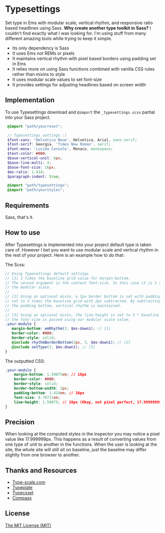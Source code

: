 Typesettings
============

Set type in Ems with modular scale, vertical rhythm, and responsive ratio based headlines using Sass. **Why create another type toolkit in Sass?** I couldn't find exactly what I was looking for. I'm using stuff from many different amazing tools while trying to keep it simple.

 * Its only dependency is Sass
 * It uses Ems not REMs or pixels
 * It maintains vertical rhythm with pixel based borders using padding set in Ems
 * It relies more on using Sass functions combined with vanilla CSS rules rather than mixins to style
 * It uses modular scale values to set font-size
 * It provides settings for adjusting headlines based on screen width

## Implementation

To use Typesettings download and `@import` the `_typesettings.scss` partial into your Sass project.

```scss
 @import "path/yourreset";

 // Typesettings settings :)
 $font-sans: 'Helvetica Neue', Helvetica, Arial, sans-serif;
 $font-serif: Georgia, 'Times New Roman', serif;
 $font-mono: 'Lucida Console', Monaco, monospace;
 $text-color: #000;
 $base-vertical-unit: 6px;
 $base-line-multi: 4;
 $base-font-size: 16px;
 $ms-ratio: 1.414;
 $paragraph-indent: true;

 @import "path/typesettings";
 @import "path/yourstyles";
```

## Requirements

Sass, that's it.

## How to use

After Typesettings is implemented into your project default type is taken care of. However I bet you want to use modular scale and vertical rhythm in the rest of your project. Here is an example how to do that:

The Scss:

```scss
// Using Typesettings default settings
// [1] 3 times the baseline grid value for margin-bottom.
// The second argument is the context font-size. In this case it is 1 step down in
// the modular scale.
//
// [2] Using an optional mixin, a 2px border bottom is set with padding bottom
// set to 3 times the baseline grid with 2px subtracted. By subtracting the 2px from
// the padding bottom, vertical rhythm is maintained.
//
// [3] Using an optional mixin, the line-height is set to 3 * baseline grid. Then
// the font-size is passed using our modular scale value.
.your-module {
   margin-bottom: emRhythm(3, $ms-down1); // [1]
   border-color: #000;
   border-style: solid;
   @include rhythmBorderBottom(2px, 3, $ms-down1); // [2]
   @include setType(3, $ms-down1); // [3]
}
```

The outputted CSS:

```css
.your-module {
    margin-bottom: 1.59075em; // 18px
    border-color: #000;
    border-style: solid;
    border-bottom-width: 2px;
    padding-bottom: 1.414em; // 16px
    font-size: 0.70721em;
    line-height: 1.59075; // 18px (Okay, not pixel perfect, 17.9999999999px)
}
```

## Precision

When looking at the computed styles in the inspector you may notice a pixel value like 17.999999px. This happens as a result of converting values from one type of unit to another in the functions. When the user is looking at the site, the whole site will still sit on baseline, just the baseline may differ slightly from one browser to another.

## Thanks and Resources

* [Type-scale.com](http://type-scale.com/)
* [Typeplate](https://github.com/typeplate/typeplate.github.io)
* [Typecsset](https://github.com/csswizardry/typecsset)
* [Compass](https://github.com/chriseppstein/compass)

## License

[The MIT License (MIT)](https://github.com/ianrose/typesettings/blob/master/LICENSE)



